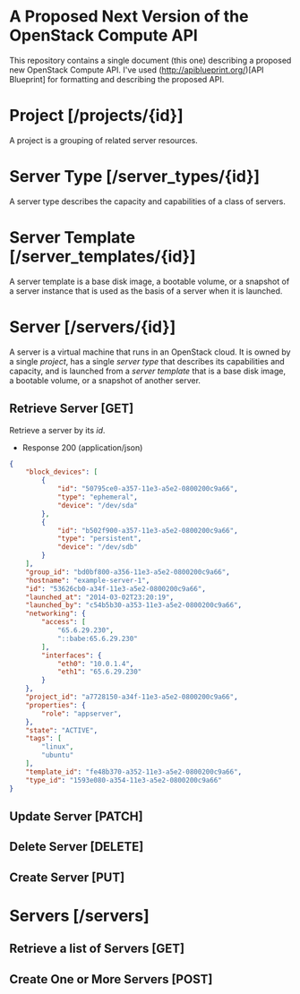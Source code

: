 # A Proposed Next Version of the OpenStack Compute API

This repository contains a single document (this one) describing a proposed new
OpenStack Compute API. I've used (http://apiblueprint.org/)[API Blueprint]
for formatting and describing the proposed API.

# Project [/projects/{id}]

A project is a grouping of related server resources.

# Server Type [/server\_types/{id}]

A server type describes the capacity and capabilities of a class of servers.

# Server Template [/server\_templates/{id}]

A server template is a base disk image, a bootable volume, or a snapshot of
a server instance that is used as the basis of a server when it is launched.

# Server [/servers/{id}]

A server is a virtual machine that runs in an OpenStack cloud. It is owned by
a single *project*, has a single *server type* that describes its capabilities
and capacity, and is launched from a *server template* that is a base disk
image, a bootable volume, or a snapshot of another server.

## Retrieve Server [GET]

Retrieve a server by its *id*.

+ Response 200 (application/json)

```json
{
    "block_devices": [
        {
            "id": "50795ce0-a357-11e3-a5e2-0800200c9a66",
            "type": "ephemeral",
            "device": "/dev/sda"
        },
        {
            "id": "b502f900-a357-11e3-a5e2-0800200c9a66",
            "type": "persistent",
            "device": "/dev/sdb"
        }
    ],
    "group_id": "bd0bf800-a356-11e3-a5e2-0800200c9a66",
    "hostname": "example-server-1",
    "id": "53626cb0-a34f-11e3-a5e2-0800200c9a66",
    "launched_at": "2014-03-02T23:20:19",
    "launched_by": "c54b5b30-a353-11e3-a5e2-0800200c9a66",
    "networking": {
        "access": [
            "65.6.29.230",
            "::babe:65.6.29.230"
        ],
        "interfaces": {
            "eth0": "10.0.1.4",
            "eth1": "65.6.29.230"
        }
    },
    "project_id": "a7728150-a34f-11e3-a5e2-0800200c9a66",
    "properties": {
        "role": "appserver",
    },
    "state": "ACTIVE",
    "tags": [
        "linux",
        "ubuntu"
    ],
    "template_id": "fe48b370-a352-11e3-a5e2-0800200c9a66",
    "type_id": "1593e080-a354-11e3-a5e2-0800200c9a66"
}
```

## Update Server [PATCH]

## Delete Server [DELETE]

## Create Server [PUT]

# Servers [/servers]

## Retrieve a list of Servers [GET]

## Create One or More Servers [POST]
